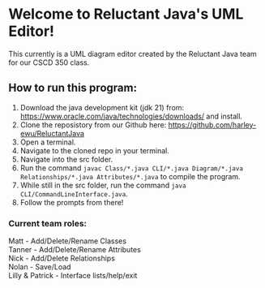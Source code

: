 # Welcome to Reluctant Java's UML Editor!
This currently is a UML diagram editor created by the Reluctant Java team for our CSCD 350 class.
## How to run this program:
1. Download the java development kit (jdk 21) from: https://www.oracle.com/java/technologies/downloads/
and install.
2. Clone the reposistory from our Github here: https://github.com/harley-ewu/ReluctantJava
3. Open a terminal.
4. Navigate to the cloned repo in your terminal.
5. Navigate into the src folder.
6. Run the command `javac Class/*.java CLI/*.java Diagram/*.java Relationships/*.java Attributes/*.java` to compile the program.
7. While still in the src folder, run the command `java CLI/CommandLineInterface.java`.
8. Follow the prompts from there!

### Current team roles:
Matt - Add/Delete/Rename Classes<br>
Tanner - Add/Delete/Rename Attributes<br>
Nick - Add/Delete Relationships<br>
Nolan - Save/Load<br>
Lilly & Patrick - Interface lists/help/exit
